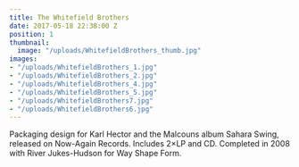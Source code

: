 ```yaml
---
title: The Whitefield Brothers
date: 2017-05-18 22:38:00 Z
position: 1
thumbnail:
  image: "/uploads/WhitefieldBrothers_thumb.jpg"
images:
- "/uploads/WhitefieldBrothers_1.jpg"
- "/uploads/WhitefieldBrothers_2.jpg"
- "/uploads/WhitefieldBrothers_4.jpg"
- "/uploads/WhitefieldBrothers_5.jpg"
- "/uploads/WhitefieldBrothers7.jpg"
- "/uploads/WhitefieldBrothers6.jpg"
---
```


Packaging design for Karl Hector and the Malcouns album Sahara Swing, released on Now-Again Records. Includes 2×LP and CD. Completed in 2008 with River Jukes-Hudson for Way Shape Form.